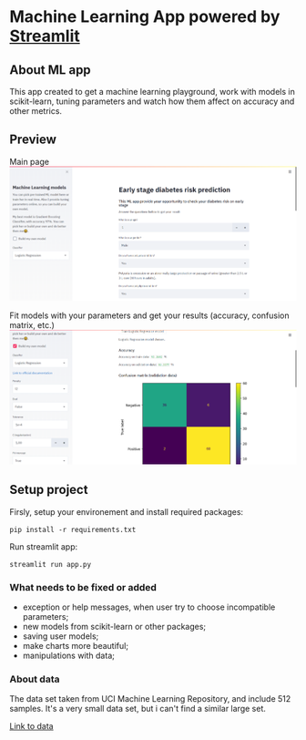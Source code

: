 # Machine Learning App powered by [Streamlit](https://www.streamlit.io/)

## About ML app 

This app created to get a machine learning playground, work with models in scikit-learn, tuning parameters and watch how them affect on accuracy and other metrics.

## Preview

Main page
![](https://github.com/kenkpix/diabetes_risk_prediction/blob/master/images/main_1.png)

Fit models with your parameters and get your results (accuracy, confusion matrix, etc.)
![](https://github.com/kenkpix/diabetes_risk_prediction/blob/master/images/training.png)

## Setup project

Firsly, setup your environement and install required packages:

```
pip install -r requirements.txt
```

Run streamlit app:

```
streamlit run app.py
```


### What needs to be fixed or added

* exception or help messages, when user try to choose incompatible parameters;
* new models from scikit-learn or other packages;
* saving user models;
* make charts more beautiful;
* manipulations with data;

### About data

The data set taken from UCI Machine Learning Repository, and include 512 samples. It's a very small data set, but i can't find a similar large set.

[Link to data](https://archive.ics.uci.edu/ml/datasets/Early+stage+diabetes+risk+prediction+dataset.)
